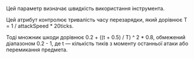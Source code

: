 Цей параметр визначає швидкість використання інструмента.

Цей атрибут контролює тривалість часу перезарядки, який дорівнює T = 1 / attackSpeed * 20ticks.

Тоді множник шкоди дорівнює 0.2 + ((t + 0.5) / T) ^ 2 * 0.8, обмежений діапазоном 0.2 - 1, де t — кількість тиків з моменту останньої атаки або перемикання предмета.
